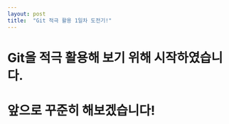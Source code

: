 ```yaml
---
layout: post
title:  "Git 적극 활용 1일차 도전기!"
---
```


# Git을 적극 활용해 보기 위해 시작하였습니다.
# 앞으로 꾸준히 해보겠습니다!


